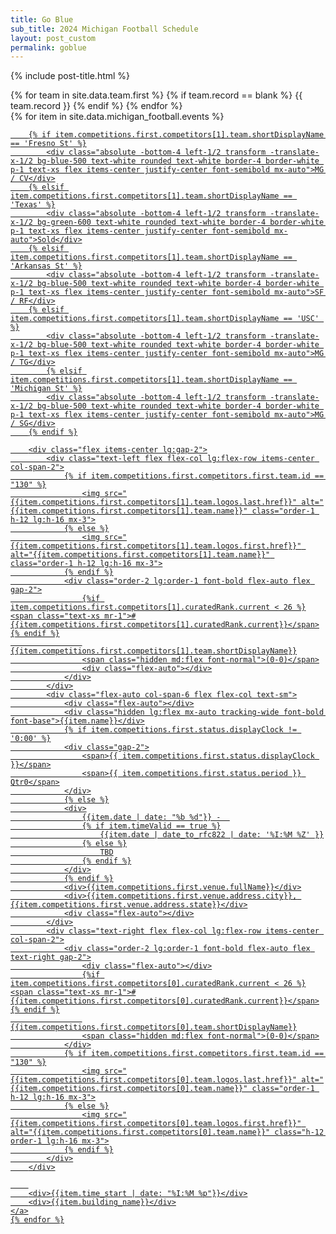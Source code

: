 ```yaml
---
title: Go Blue
sub_title: 2024 Michigan Football Schedule
layout: post_custom
permalink: goblue
---
```


{% include post-title.html %}

<!-- TO DO -->
<div class="">
    {% for team in site.data.team.first %}
        {% if team.record == blank %}
            {{ team.record }}
        {% endif %}
    {% endfor %}
</div>

<div class="grid grid-cols-1 gap-5 mb-12">
    {% for item in site.data.michigan_football.events %}
    <a href="{{item.links[0].href}}" target="_blank" class="relative game-card no-underline border p-3 rounded-lg text-center
        {% if item.competitions.first.competitors.first.team.id == "130" %}
            home
        {% else %}
            away
        {% endif %}
    ">

        {% if item.competitions.first.competitors[1].team.shortDisplayName == 'Fresno St' %}
            <div class="absolute -bottom-4 left-1/2 transform -translate-x-1/2 bg-blue-500 text-white rounded text-white border-4 border-white p-1 text-xs flex items-center justify-center font-semibold mx-auto">MG / CV</div>
        {% elsif item.competitions.first.competitors[1].team.shortDisplayName == 'Texas' %}
            <div class="absolute -bottom-4 left-1/2 transform -translate-x-1/2 bg-green-600 text-white rounded text-white border-4 border-white p-1 text-xs flex items-center justify-center font-semibold mx-auto">Sold</div>
        {% elsif item.competitions.first.competitors[1].team.shortDisplayName == 'Arkansas St' %}
            <div class="absolute -bottom-4 left-1/2 transform -translate-x-1/2 bg-blue-500 text-white rounded text-white border-4 border-white p-1 text-xs flex items-center justify-center font-semibold mx-auto">SF / RF</div>
        {% elsif item.competitions.first.competitors[1].team.shortDisplayName == 'USC' %}
            <div class="absolute -bottom-4 left-1/2 transform -translate-x-1/2 bg-blue-500 text-white rounded text-white border-4 border-white p-1 text-xs flex items-center justify-center font-semibold mx-auto">MG / TG</div>
            {% elsif item.competitions.first.competitors[1].team.shortDisplayName == 'Michigan St' %}
            <div class="absolute -bottom-4 left-1/2 transform -translate-x-1/2 bg-blue-500 text-white rounded text-white border-4 border-white p-1 text-xs flex items-center justify-center font-semibold mx-auto">MG / SG</div>
        {% endif %}

        <div class="flex items-center lg:gap-2">
            <div class="text-left flex flex-col lg:flex-row items-center col-span-2">
                {% if item.competitions.first.competitors.first.team.id == "130" %}
                    <img src="{{item.competitions.first.competitors[1].team.logos.last.href}}" alt="{{item.competitions.first.competitors[1].team.name}}" class="order-1 h-12 lg:h-16 mx-3">
                {% else %}
                    <img src="{{item.competitions.first.competitors[1].team.logos.first.href}}" alt="{{item.competitions.first.competitors[1].team.name}}" class="order-1 h-12 lg:h-16 mx-3">
                {% endif %}
                <div class="order-2 lg:order-1 font-bold flex-auto flex gap-2">
                    {%if item.competitions.first.competitors[1].curatedRank.current < 26 %}<span class="text-xs mr-1">#{{item.competitions.first.competitors[1].curatedRank.current}}</span>{% endif %}
                    {{item.competitions.first.competitors[1].team.shortDisplayName}}
                    <span class="hidden md:flex font-normal">(0-0)</span>
                    <div class="flex-auto"></div>
                </div>
            </div>
            <div class="flex-auto col-span-6 flex flex-col text-sm">
                <div class="flex-auto"></div>
                <div class="hidden lg:flex mx-auto tracking-wide font-bold font-base">{{item.name}}</div>
                {% if item.competitions.first.status.displayClock != '0:00' %}
                <div class="gap-2">
                    <span>{{ item.competitions.first.status.displayClock }}</span>
                    <span>{{ item.competitions.first.status.period }} Qtr0</span>
                </div>
                {% else %}
                <div>
                    {{item.date | date: "%b %d"}} -  
                    {% if item.timeValid == true %}
                        {{item.date | date_to_rfc822 | date: '%I:%M %Z' }}
                    {% else %}
                        TBD
                    {% endif %}
                </div>
                {% endif %}
                <div>{{item.competitions.first.venue.fullName}}</div>
                <div>{{item.competitions.first.venue.address.city}}, {{item.competitions.first.venue.address.state}}</div>
                <div class="flex-auto"></div>
            </div>
            <div class="text-right flex flex-col lg:flex-row items-center col-span-2">
                <div class="order-2 lg:order-1 font-bold flex-auto flex text-right gap-2">
                    <div class="flex-auto"></div>
                    {%if item.competitions.first.competitors[0].curatedRank.current < 26 %}<span class="text-xs mr-1">#{{item.competitions.first.competitors[0].curatedRank.current}}</span>{% endif %}
                    {{item.competitions.first.competitors[0].team.shortDisplayName}}
                    <span class="hidden md:flex font-normal">(0-0)</span>
                </div>
                {% if item.competitions.first.competitors.first.team.id == "130" %}
                    <img src="{{item.competitions.first.competitors[0].team.logos.last.href}}" alt="{{item.competitions.first.competitors[0].team.name}}" class="order-1 h-12 lg:h-16 mx-3">
                {% else %}
                    <img src="{{item.competitions.first.competitors[0].team.logos.first.href}}" alt="{{item.competitions.first.competitors[0].team.name}}" class="h-12 order-1 lg:h-16 mx-3">
                {% endif %}
            </div>
        </div>
    
        
        <div>{{item.time_start | date: "%I:%M %p"}}</div>
        <div>{{item.building_name}}</div>
    </a>
    {% endfor %}
</div>

